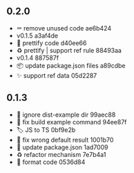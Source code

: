 ## 0.2.0

- ⚰️ remove unused code ae6b424
- v0.1.5 a3af4de
- 🎨 prettify code d40ee66
- ♻️ prettify | support ref rule 88493aa
- v0.1.4 887587f
- 📦 update package.json files a89cdbe
- ✨ support ref data 05d2287

## 0.1.3

- 🐛 ignore dist-example dir 99aec88
- 🐛 fix build example command 94ee87f
- 🏷️ JS to TS 0bf9e2b
- 🐛 fix wrong default result 1001b70
- 🔧 update package.json 1ad7009
- ♻️ refactor mechanism 7e7b4a1
- 🎨 format code 0536d84
